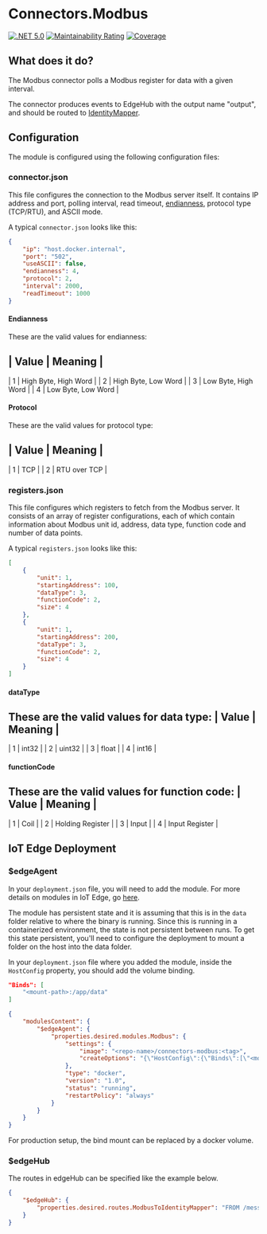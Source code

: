 # Connectors.Modbus

[![.NET 5.0](https://github.com/RaaLabs/Modbus/actions/workflows/dotnet-core.yml/badge.svg)](https://github.com/RaaLabs/Modbus/actions/workflows/dotnet-core.yml)
[![Maintainability Rating](https://sonarcloud.io/api/project_badges/measure?project=RaaLabs_Modbus&metric=sqale_rating)](https://sonarcloud.io/dashboard?id=RaaLabs_Modbus)
[![Coverage](https://sonarcloud.io/api/project_badges/measure?project=RaaLabs_Modbus&metric=coverage)](https://sonarcloud.io/dashboard?id=RaaLabs_Modbus)

## What does it do?

The Modbus connector polls a Modbus register for data with a given interval.

The connector produces events to EdgeHub with the output name "output", and should be routed to [IdentityMapper](https://github.com/RaaLabs/IdentityMapper).

## Configuration

The module is configured using the following configuration files:

### connector.json

This file configures the connection to the Modbus server itself. It contains IP address and port, polling interval, read timeout,
[endianness](https://en.wikipedia.org/wiki/Endianness), protocol type (TCP/RTU), and ASCII mode.

A typical `connector.json` looks like this:

```json
{
    "ip": "host.docker.internal",
    "port": "502",
    "useASCII": false,
    "endianness": 4,
    "protocol": 2,
    "interval": 2000,
    "readTimeout": 1000
}
```

#### Endianness

These are the valid values for endianness:

| Value | Meaning              |
--------------------------------
| 1     | High Byte, High Word |
| 2     | High Byte, Low Word  |
| 3     | Low Byte, High Word  |
| 4     | Low Byte, Low Word   |

#### Protocol

These are the valid values for protocol type:

| Value | Meaning       |
-------------------------
| 1     | TCP           |
| 2     | RTU over TCP  |


### registers.json

This file configures which registers to fetch from the Modbus server. It consists of an array of register configurations, each of which
contain information about Modbus unit id, address, data type, function code and number of data points.

A typical `registers.json` looks like this:

```json
[
    {
        "unit": 1,
        "startingAddress": 100,
        "dataType": 3,
        "functionCode": 2,
        "size": 4
    },
    {
        "unit": 1,
        "startingAddress": 200,
        "dataType": 3,
        "functionCode": 2,
        "size": 4
    }
]
```

#### dataType

These are the valid values for data type:
| Value | Meaning |
-------------------
| 1     | int32   |
| 2     | uint32  |
| 3     | float   |
| 4     | int16   |


#### functionCode

These are the valid values for function code:
| Value | Meaning          |
----------------------------
| 1     | Coil             |
| 2     | Holding Register |
| 3     | Input            |
| 4     | Input Register   |


## IoT Edge Deployment

### $edgeAgent

In your `deployment.json` file, you will need to add the module. For more details on modules in IoT Edge, go [here](https://docs.microsoft.com/en-us/azure/iot-edge/module-composition).

The module has persistent state and it is assuming that this is in the `data` folder relative to where the binary is running.
Since this is running in a containerized environment, the state is not persistent between runs. To get this state persistent, you'll
need to configure the deployment to mount a folder on the host into the data folder.

In your `deployment.json` file where you added the module, inside the `HostConfig` property, you should add the
volume binding.

```json
"Binds": [
    "<mount-path>:/app/data"
]
```

```json
{
    "modulesContent": {
        "$edgeAgent": {
            "properties.desired.modules.Modbus": {
                "settings": {
                    "image": "<repo-name>/connectors-modbus:<tag>",
                    "createOptions": "{\"HostConfig\":{\"Binds\":[\"<mount-path>:/app/data\"]}}"
                },
                "type": "docker",
                "version": "1.0",
                "status": "running",
                "restartPolicy": "always"
            }
        }
    }
}
```

For production setup, the bind mount can be replaced by a docker volume.

### $edgeHub

The routes in edgeHub can be specified like the example below.

```json
{
    "$edgeHub": {
        "properties.desired.routes.ModbusToIdentityMapper": "FROM /messages/modules/Modbus/outputs/output INTO BrokeredEndpoint(\"/modules/IdentityMapper/inputs/events\")",
    }
}
```
